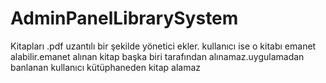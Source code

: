 # AdminPanelLibrarySystem
Kitapları .pdf uzantılı bir şekilde yönetici ekler. kullanıcı ise o kitabı emanet alabilir.emanet alınan kitap başka biri tarafından alınamaz.uygulamadan banlanan kullanıcı kütüphaneden kitap alamaz
